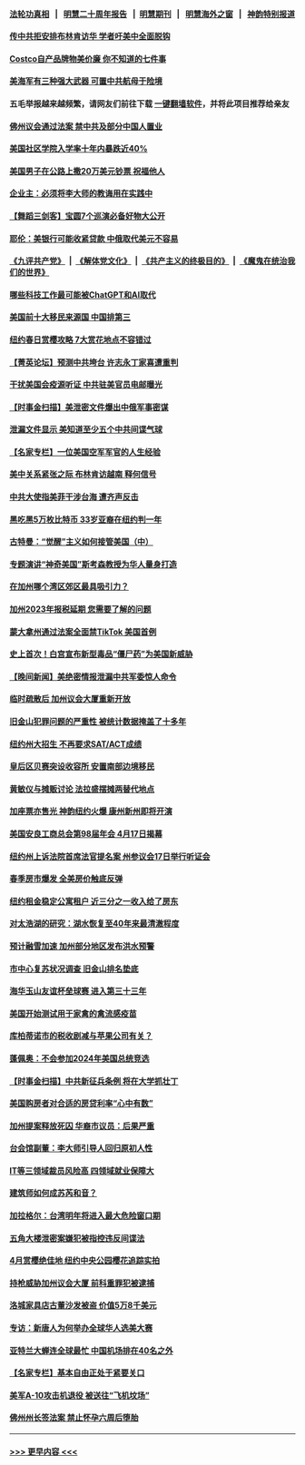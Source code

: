 #### [法轮功真相](https://github.com/gfw-breaker/truth/blob/master/README.md?t=0) &nbsp;&nbsp;|&nbsp;&nbsp; [明慧二十周年报告](https://github.com/gfw-breaker/mh-reports/blob/master/README.md?t=0) &nbsp;&nbsp;|&nbsp;&nbsp;[明慧期刊](https://github.com/gfw-breaker/mh-qikan) &nbsp;&nbsp;|&nbsp;&nbsp; [明慧海外之窗](https://github.com/gfw-breaker/mh-news/blob/master/README.md?t=0) &nbsp;&nbsp;|&nbsp;&nbsp; [神韵特别报道](https://github.com/gfw-breaker/mh-news/blob/master/shenyun.md?t=0)
#### [传中共拒安排布林肯访华 学者吁美中全面脱钩](../pages/nsc412/n13974274.md?t=04170043) 
#### [Costco自产品牌物美价廉 你不知道的七件事](../pages/nsc412/n13971680.md?t=04170043) 
#### [美海军有三种强大武器 可置中共航母于险境](../pages/nsc412/n13970837.md?t=04170043) 
#### 五毛举报越来越频繁，请网友们前往下载 [一键翻墙软件](https://github.com/gfw-breaker/ssr-accounts)，并将此项目推荐给亲友
#### [佛州议会通过法案 禁中共及部分中国人置业](../pages/nsc412/n13973740.md?t=04170043) 
#### [美国社区学院入学率十年内暴跌近40%](../pages/nsc412/n13973890.md?t=04170043) 
#### [美国男子在公路上撒20万美元钞票 祝福他人](../pages/nsc412/n13973904.md?t=04170043) 
#### [企业主：必须将李大师的教诲用在实践中](../pages/nsc412/n13973046.md?t=04170043) 
#### [【舞蹈三剑客】宝圆7个巡演必备好物大公开](../pages/nsc412/n13973886.md?t=04170043) 
#### [耶伦：美银行可能收紧贷款 中俄取代美元不容易](../pages/nsc412/n13973820.md?t=04170043) 
#### [《九评共产党》](https://github.com/begood0513/9ping.md/blob/master/README.md) &nbsp;|&nbsp; [《解体党文化》](../../../../jtdwh.md/blob/master/README.md)  &nbsp;|&nbsp; [《共产主义的终极目的》](../../../../gczydzjmd.md/blob/master/README.md) &nbsp;|&nbsp; [《魔鬼在统治我们的世界》](../../../../mgztzwmdsj.md/blob/master/README.md) 
#### [哪些科技工作最可能被ChatGPT和AI取代](../pages/nsc412/n13973818.md?t=04170043) 
#### [美国前十大移民来源国 中国排第三](../pages/nsc412/n13973796.md?t=04170043) 
#### [纽约春日赏樱攻略 7大赏花地点不容错过](../pages/nsc412/n13973744.md?t=04170043) 
#### [【菁英论坛】预测中共垮台 许志永丁家喜遭重判](../pages/nsc412/n13973734.md?t=04170043) 
#### [干扰美国会疫源听证 中共驻美官员电邮曝光](../pages/nsc412/n13973726.md?t=04170043) 
#### [【时事金扫描】美泄密文件爆出中俄军事密谋](../pages/nsc412/n13973567.md?t=04170043) 
#### [泄漏文件显示 美知道至少五个中共间谍气球](../pages/nsc412/n13973674.md?t=04170043) 
#### [【名家专栏】一位美国空军军官的人生经验](../pages/nsc412/n13973594.md?t=04170043) 
#### [美中关系紧张之际 布林肯访越南 释何信号](../pages/nsc412/n13973687.md?t=04170043) 
#### [中共大使指美菲干涉台海 遭齐声反击](../pages/nsc412/n13973677.md?t=04170043) 
#### [黑吃黑5万枚比特币 33岁亚裔在纽约判一年](../pages/nsc412/n13973404.md?t=04170043) 
#### [古特曼：“觉醒”主义如何接管美国（中）](../pages/nsc412/n13973357.md?t=04170043) 
#### [专题演讲“神奇美国”斯考森教授为华人量身打造](../pages/nsc412/n13973501.md?t=04170043) 
#### [在加州哪个湾区郊区最具吸引力？](../pages/nsc412/n13973498.md?t=04170043) 
#### [加州2023年报税延期 您需要了解的问题](../pages/nsc412/n13973496.md?t=04170043) 
#### [蒙大拿州通过法案全面禁TikTok 美国首例](../pages/nsc412/n13973431.md?t=04170043) 
#### [史上首次！白宫宣布新型毒品“僵尸药”为美国新威胁](../pages/nsc412/n13973483.md?t=04170043) 
#### [【晚间新闻】美绝密情报泄漏中共军委惊人命令](../pages/nsc412/n13973445.md?t=04170043) 
#### [临时疏散后 加州议会大厦重新开放](../pages/nsc412/n13973473.md?t=04170043) 
#### [旧金山犯罪问题的严重性 被统计数据掩盖了十多年](../pages/nsc412/n13973460.md?t=04170043) 
#### [纽约州大招生 不再要求SAT/ACT成绩](../pages/nsc412/n13973361.md?t=04170043) 
#### [皇后区贝赛突设收容所 安置南部边境移民](../pages/nsc412/n13973409.md?t=04170043) 
#### [黄敏仪与摊贩讨论 法拉盛摆摊两替代地点](../pages/nsc412/n13973344.md?t=04170043) 
#### [加座票亦售光 神韵纽约火爆 康州新州即将开演](../pages/nsc412/n13973402.md?t=04170043) 
#### [美国安良工商总会第98届年会 4月17日揭幕](../pages/nsc412/n13973411.md?t=04170043) 
#### [纽约州上诉法院首席法官提名案 州参议会17日举行听证会](../pages/nsc412/n13973363.md?t=04170043) 
#### [春季房市爆发 全美房价触底反弹](../pages/nsc412/n13973390.md?t=04170043) 
#### [纽约租金稳定公寓租户 近三分之一收入给了房东](../pages/nsc412/n13973346.md?t=04170043) 
#### [对太浩湖的研究：湖水恢复至40年来最清澈程度](../pages/nsc412/n13973367.md?t=04170043) 
#### [预计融雪加速 加州部分地区发布洪水预警](../pages/nsc412/n13973360.md?t=04170043) 
#### [市中心复苏状况调查 旧金山排名垫底](../pages/nsc412/n13973354.md?t=04170043) 
#### [海华玉山友谊杯垒球赛 进入第三十三年](../pages/nsc412/n13973350.md?t=04170043) 
#### [美国开始测试用于家禽的禽流感疫苗](../pages/nsc412/n13973284.md?t=04170043) 
#### [库柏蒂诺市的税收剧减与苹果公司有关？](../pages/nsc412/n13973320.md?t=04170043) 
#### [蓬佩奥：不会参加2024年美国总统竞选](../pages/nsc412/n13973196.md?t=04170043) 
#### [【时事金扫描】中共新征兵条例 将在大学抓壮丁](../pages/nsc412/n13973184.md?t=04170043) 
#### [美国购房者对合适的房贷利率“心中有数”](../pages/nsc412/n13973210.md?t=04170043) 
#### [加州提案释放死囚 华裔市议员：后果严重](../pages/nsc412/n13973261.md?t=04170043) 
#### [台会馆副董：李大师引导人回归原初人性](../pages/nsc412/n13973200.md?t=04170043) 
#### [IT等三领域裁员风险高 四领域就业保障大](../pages/nsc412/n13973128.md?t=04170043) 
#### [建筑师如何成苏芮和音？](../pages/nsc412/n13973211.md?t=04170043) 
#### [加拉格尔：台湾明年将进入最大危险窗口期](../pages/nsc412/n13973088.md?t=04170043) 
#### [五角大楼泄密案嫌犯被指控违反间谍法](../pages/nsc412/n13973177.md?t=04170043) 
#### [4月赏樱绝佳地 纽约中央公园樱花追踪实拍](../pages/nsc412/n13973123.md?t=04170043) 
#### [持枪威胁加州议会大厦 前科重罪犯被逮捕](../pages/nsc412/n13973186.md?t=04170043) 
#### [洛城家具店古董沙发被盗 价值5万8千美元](../pages/nsc412/n13973115.md?t=04170043) 
#### [专访：新唐人为何举办全球华人选美大赛](../pages/nsc412/n13973089.md?t=04170043) 
#### [亚特兰大蝉连全球最忙  中国机场排在40名之外](../pages/nsc412/n13973137.md?t=04170043) 
#### [【名家专栏】基本自由正处于紧要关口](../pages/nsc412/n13971242.md?t=04170043) 
#### [美军A-10攻击机退役 被送往“飞机坟场”](../pages/nsc412/n13973050.md?t=04170043) 
#### [佛州州长签法案 禁止怀孕六周后堕胎](../pages/nsc412/n13973001.md?t=04170043) 

----
#### [ >>> 更早内容 <<< ](../indexes/nsc412-earlier.md)

